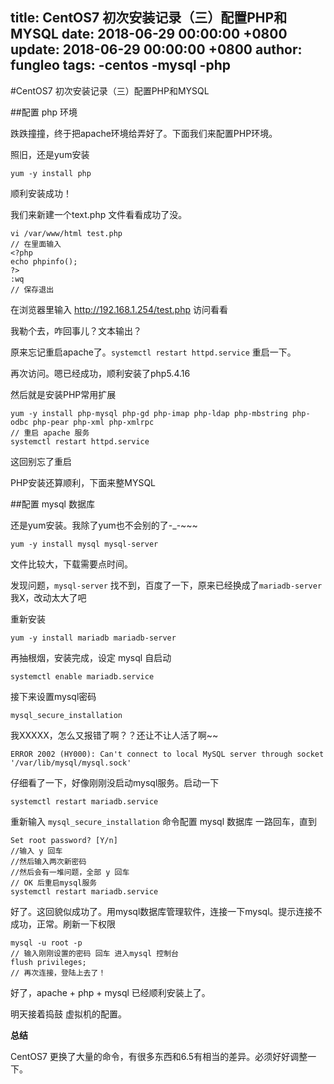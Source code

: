 title: CentOS7 初次安装记录（三）配置PHP和MYSQL
date: 2018-06-29 00:00:00 +0800
update: 2018-06-29 00:00:00 +0800
author: fungleo
tags:
    -centos
    -mysql
    -php
---

#CentOS7 初次安装记录（三）配置PHP和MYSQL

##配置 php 环境

跌跌撞撞，终于把apache环境给弄好了。下面我们来配置PHP环境。

照旧，还是yum安装

```language
yum -y install php
```
顺利安装成功！

我们来新建一个text.php 文件看看成功了没。

```language
vi /var/www/html test.php
// 在里面输入
<?php 
echo phpinfo();
?>
:wq
// 保存退出
```

在浏览器里输入 http://192.168.1.254/test.php 访问看看

我勒个去，咋回事儿？文本输出？

原来忘记重启apache了。`systemctl restart httpd.service` 重启一下。

再次访问。嗯已经成功，顺利安装了php5.4.16

然后就是安装PHP常用扩展

```language
yum -y install php-mysql php-gd php-imap php-ldap php-mbstring php-odbc php-pear php-xml php-xmlrpc
// 重启 apache 服务
systemctl restart httpd.service
```
这回别忘了重启

PHP安装还算顺利，下面来整MYSQL

##配置 mysql 数据库

还是yum安装。我除了yum也不会别的了-_-~~~

```language
yum -y install mysql mysql-server
```
文件比较大，下载需要点时间。

发现问题，`mysql-server` 找不到，百度了一下，原来已经换成了`mariadb-server` 我X，改动太大了吧

重新安装

```language
yum -y install mariadb mariadb-server
```
再抽根烟，安装完成，设定 mysql 自启动
```language
systemctl enable mariadb.service
```

接下来设置mysql密码

```language
mysql_secure_installation
```
我XXXXX，怎么又报错了啊？？还让不让人活了啊~~
```language
ERROR 2002 (HY000): Can't connect to local MySQL server through socket '/var/lib/mysql/mysql.sock'
```
仔细看了一下，好像刚刚没启动mysql服务。启动一下

```language
systemctl restart mariadb.service
```
重新输入 `mysql_secure_installation` 命令配置 mysql 数据库 一路回车，直到

```language
Set root password? [Y/n] 
//输入 y 回车
//然后输入两次新密码
//然后会有一堆问题，全部 y 回车
// OK 后重启mysql服务
systemctl restart mariadb.service
```

好了。这回貌似成功了。用mysql数据库管理软件，连接一下mysql。提示连接不成功，正常。刷新一下权限

```language
mysql -u root -p
// 输入刚刚设置的密码 回车 进入mysql 控制台
flush privileges;
// 再次连接，登陆上去了！
```
好了，apache + php + mysql 已经顺利安装上了。

明天接着捣鼓 虚拟机的配置。

**总结**

CentOS7 更换了大量的命令，有很多东西和6.5有相当的差异。必须好好调整一下。
